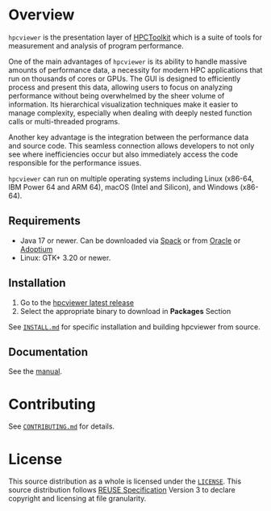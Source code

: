 <!--
SPDX-FileCopyrightText: 2020-2024 Rice University
SPDX-FileCopyrightText: 2024 Contributors to the HPCToolkit Project

SPDX-License-Identifier: CC-BY-4.0
-->

# Overview

`hpcviewer` is the presentation layer of [HPCToolkit](https://gitlab.com/hpctoolkit/hpctoolkit) which is a suite of tools for measurement and analysis of program performance.

One of the main advantages of `hpcviewer` is its ability to handle massive amounts of performance data, a necessity for modern HPC applications that run on thousands of cores or GPUs. The GUI is designed to efficiently process and present this data, allowing users to focus on analyzing performance without being overwhelmed by the sheer volume of information. Its hierarchical visualization techniques make it easier to manage complexity, especially when dealing with deeply nested function calls or multi-threaded programs.

Another key advantage is the integration between the performance data and source code. This seamless connection allows developers to not only see where inefficiencies occur but also immediately access the code responsible for the performance issues.

`hpcviewer` can run on multiple operating systems including Linux (x86-64, IBM Power 64 and ARM 64), macOS (Intel and Silicon), and Windows (x86-64).

## Requirements

- Java 17 or newer. Can be downloaded via [Spack](https://github.com/spack/spack) or from [Oracle](https://www.oracle.com/java/technologies/javase-downloads.html) or [Adoptium](https://adoptium.net/temurin/releases)
- Linux: GTK+ 3.20 or newer.

## Installation

1. Go to the [hpcviewer latest release]
1. Select the appropriate binary to download in **Packages** Section

See [`INSTALL.md`] for specific installation and building hpcviewer from source.

## Documentation

See the [manual](https://hpctoolkit.gitlab.io/hpcviewer/).

# Contributing

See [`CONTRIBUTING.md`] for details.

# License

This source distribution as a whole is licensed under the [`LICENSE`](./LICENSE). This source distribution follows [REUSE Specification] Version 3 to declare copyright and licensing at file granularity.

[hpcviewer latest release]: https://gitlab.com/hpctoolkit/hpcviewer/-/releases/permalink/latest
[reuse specification]: https://reuse.software/spec/
[`contributing.md`]: CONTRIBUTING.md
[`install.md`]: INSTALL.md
